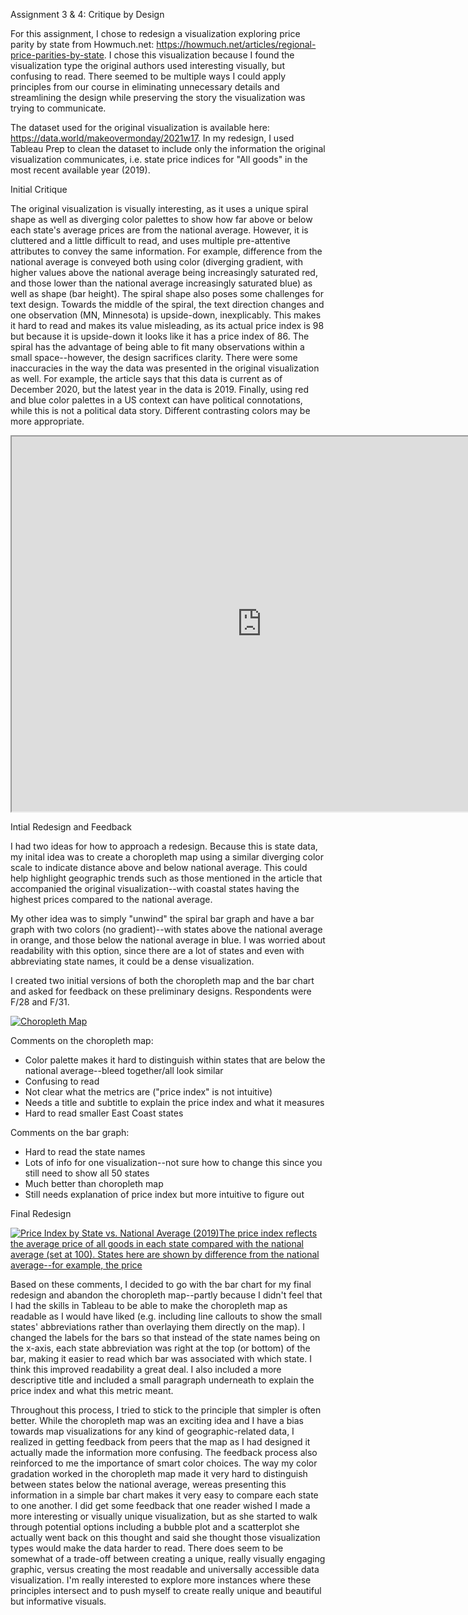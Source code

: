 Assignment 3 & 4: Critique by Design

For this assignment, I chose to redesign a visualization exploring price parity by state from Howmuch.net: https://howmuch.net/articles/regional-price-parities-by-state. I chose this visualization because I found the visualization type the original authors used interesting visually, but confusing to read. There seemed to be multiple ways I could apply principles from our course in eliminating unnecessary details and streamlining the design while preserving the story the visualization was trying to communicate. 

The dataset used for the original visualization is available here: https://data.world/makeovermonday/2021w17. In my redesign, I used Tableau Prep to clean the dataset to include only the information the original visualization communicates, i.e. state price indices for "All goods" in the most recent available year (2019).

Initial Critique

The original visualization is visually interesting, as it uses a unique spiral shape as well as diverging color palettes to show how far above or below each state's average prices are from the national average. However, it is cluttered and a little difficult to read, and uses multiple pre-attentive attributes to convey the same information. For example, difference from the national average is conveyed both using color (diverging gradient, with higher values above the national average being increasingly saturated red, and those lower than the national average increasingly saturated blue) as well as shape (bar height). The spiral shape also poses some challenges for text design. Towards the middle of the spiral, the text direction changes and one observation (MN, Minnesota) is upside-down, inexplicably. This makes it hard to read and makes its value misleading, as its actual price index is 98 but because it is upside-down it looks like it has a price index of 86. The spiral has the advantage of being able to fit many observations within a small space--however, the design sacrifices clarity. There were some inaccuracies in the way the data was presented in the original visualization as well. For example, the article says that this data is current as of December 2020, but the latest year in the data is 2019. Finally, using red and blue color palettes in a US context can have political connotations, while this is not a political data story. Different contrasting colors may be more appropriate.

<iframe width="800" height="600" src="https://cdn.howmuch.net/articles/regional-price-parities-by-state-cfce.jpg"></iframe>

Intial Redesign and Feedback

I had two ideas for how to approach a redesign. Because this is state data, my inital idea was to create a choropleth map using a similar diverging color scale to indicate distance above and below national average. This could help highlight geographic trends such as those mentioned in the article that accompanied the original visualization--with coastal states having the highest prices compared to the national average. 

My other idea was to simply "unwind" the spiral bar graph and have a bar graph with two colors (no gradient)--with states above the national average in orange, and those below the national average in blue. I was worried about readability with this option, since there are a lot of states and even with abbreviating state names, it could be a dense visualization. 

I created two initial versions of both the choropleth map and the bar chart and asked for feedback on these preliminary designs. Respondents were F/28 and F/31.

<div class='tableauPlaceholder' id='viz1707245570410' style='position: relative'><noscript><a href='#'><img alt='Choropleth Map ' src='https:&#47;&#47;public.tableau.com&#47;static&#47;images&#47;TS&#47;TSWD_assgt34&#47;ChoroplethMap&#47;1_rss.png' style='border: none' /></a></noscript><object class='tableauViz'  style='display:none;'><param name='host_url' value='https%3A%2F%2Fpublic.tableau.com%2F' /> <param name='embed_code_version' value='3' /> <param name='site_root' value='' /><param name='name' value='TSWD_assgt34&#47;ChoroplethMap' /><param name='tabs' value='no' /><param name='toolbar' value='yes' /><param name='static_image' value='https:&#47;&#47;public.tableau.com&#47;static&#47;images&#47;TS&#47;TSWD_assgt34&#47;ChoroplethMap&#47;1.png' /> <param name='animate_transition' value='yes' /><param name='display_static_image' value='yes' /><param name='display_spinner' value='yes' /><param name='display_overlay' value='yes' /><param name='display_count' value='yes' /><param name='language' value='en-US' /><param name='filter' value='publish=yes' /></object></div>                
<script type='text/javascript'>                    
  var divElement = document.getElementById('viz1707245570410');                    
  var vizElement = divElement.getElementsByTagName('object')[0];                    
  if ( divElement.offsetWidth > 800 ) { vizElement.style.width='1000px';vizElement.style.height='827px';} else if ( divElement.offsetWidth > 500 ) { vizElement.style.width='1000px';vizElement.style.height='827px';} else { vizElement.style.width='100%';vizElement.style.height='877px';}                     
  var scriptElement = document.createElement('script');                    
  scriptElement.src = 'https://public.tableau.com/javascripts/api/viz_v1.js';                    
  vizElement.parentNode.insertBefore(scriptElement, vizElement);                
</script>

Comments on the choropleth map:
- Color palette makes it hard to distinguish within states that are below the national average--bleed together/all look similar
- Confusing to read
- Not clear what the metrics are ("price index" is not intuitive)
- Needs a title and subtitle to explain the price index and what it measures
- Hard to read smaller East Coast states

Comments on the bar graph:
- Hard to read the state names
- Lots of info for one visualization--not sure how to change this since you still need to show all 50 states
- Much better than choropleth map
- Still needs explanation of price index but more intuitive to figure out

Final Redesign

<div class='tableauPlaceholder' id='viz1707245776970' style='position: relative'><noscript><a href='#'><img alt='Price Index by State vs. National Average (2019)The price index reflects the average price of all goods in each state compared with the national average (set at 100). States here are shown by difference from the national average--for example, the price  ' src='https:&#47;&#47;public.tableau.com&#47;static&#47;images&#47;TS&#47;TSWD_assgt34&#47;PriceIndexvs_NationalAverage&#47;1_rss.png' style='border: none' /></a></noscript><object class='tableauViz'  style='display:none;'><param name='host_url' value='https%3A%2F%2Fpublic.tableau.com%2F' /> <param name='embed_code_version' value='3' /> <param name='site_root' value='' /><param name='name' value='TSWD_assgt34&#47;PriceIndexvs_NationalAverage' /><param name='tabs' value='no' /><param name='toolbar' value='yes' /><param name='static_image' value='https:&#47;&#47;public.tableau.com&#47;static&#47;images&#47;TS&#47;TSWD_assgt34&#47;PriceIndexvs_NationalAverage&#47;1.png' /> <param name='animate_transition' value='yes' /><param name='display_static_image' value='yes' /><param name='display_spinner' value='yes' /><param name='display_overlay' value='yes' /><param name='display_count' value='yes' /><param name='language' value='en-US' /><param name='filter' value='publish=yes' /></object></div>                
<script type='text/javascript'>                    
  var divElement = document.getElementById('viz1707245776970');                    
  var vizElement = divElement.getElementsByTagName('object')[0];                    
  vizElement.style.width='100%';vizElement.style.height=(divElement.offsetWidth*0.75)+'px';                    
  var scriptElement = document.createElement('script');                    
  scriptElement.src = 'https://public.tableau.com/javascripts/api/viz_v1.js';                    
  vizElement.parentNode.insertBefore(scriptElement, vizElement);                
</script>

Based on these comments, I decided to go with the bar chart for my final redesign and abandon the choropleth map--partly because I didn't feel that I had the skills in Tableau to be able to make the choropleth map as readable as I would have liked (e.g. including line callouts to show the small states' abbreviations rather than overlaying them directly on the map). I changed the labels for the bars so that instead of the state names being on the x-axis, each state abbreviation was right at the top (or bottom) of the bar, making it easier to read which bar was associated with which state. I think this improved readability a great deal. I also included a more descriptive title and included a small paragraph underneath to explain the price index and what this metric meant. 

Throughout this process, I tried to stick to the principle that simpler is often better. While the choropleth map was an exciting idea and I have a bias towards map visualizations for any kind of geographic-related data, I realized in getting feedback from peers that the map as I had designed it actually made the information more confusing. The feedback process also reinforced to me the importance of smart color choices. The way my color gradation worked in the choropleth map made it very hard to distinguish between states below the national average, wereas presenting this information in a simple bar chart makes it very easy to compare each state to one another. I did get some feedback that one reader wished I made a more interesting or visually unique visualization, but as she started to walk through potential options including a bubble plot and a scatterplot she actually went back on this thought and said she thought those visualization types would make the data harder to read. There does seem to be somewhat of a trade-off between creating a unique, really visually engaging graphic, versus creating the most readable and universally accessible data visualization. I'm really interested to explore more instances where these principles intersect and to push myself to create really unique and beautiful but informative visuals.
